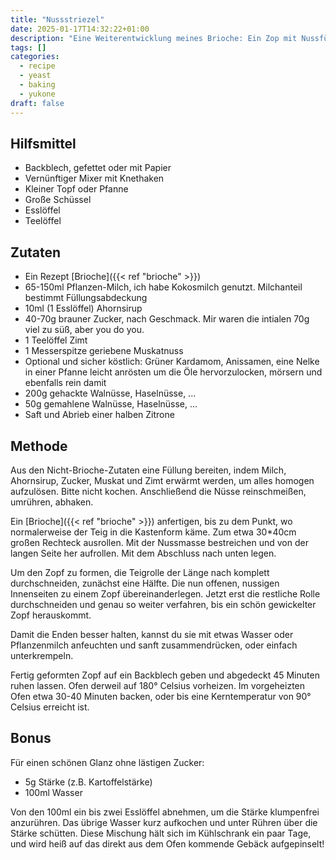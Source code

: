 ```yaml
---
title: "Nussstriezel"
date: 2025-01-17T14:32:22+01:00
description: "Eine Weiterentwicklung meines Brioche: Ein Zop mit Nussfüllung"
tags: []
categories:
  - recipe
  - yeast
  - baking
  - yukone
draft: false
---
```


## Hilfsmittel

- Backblech, gefettet oder mit Papier
- Vernünftiger Mixer mit Knethaken
- Kleiner Topf oder Pfanne
- Große Schüssel
- Esslöffel
- Teelöffel

## Zutaten

- Ein Rezept [Brioche]({{< ref "brioche" >}})
- 65-150ml Pflanzen-Milch, ich habe Kokosmilch genutzt. Milchanteil bestimmt Füllungsabdeckung
- 10ml (1 Esslöffel) Ahornsirup
- 40-70g brauner Zucker, nach Geschmack. Mir waren die intialen 70g viel zu süß, aber you do you.
- 1 Teelöffel Zimt
- 1 Messerspitze geriebene Muskatnuss
- Optional und sicher köstlich: Grüner Kardamom, Anissamen, eine Nelke in einer Pfanne leicht anrösten um die Öle hervorzulocken, mörsern und ebenfalls rein damit
- 200g gehackte Walnüsse, Haselnüsse, ...
- 50g gemahlene Walnüsse, Haselnüsse, ...
- Saft und Abrieb einer halben Zitrone

## Methode

Aus den Nicht-Brioche-Zutaten eine Füllung bereiten, indem Milch, Ahornsirup, Zucker, Muskat und Zimt erwärmt werden, um alles homogen aufzulösen. Bitte
nicht kochen. Anschließend die Nüsse reinschmeißen, umrühren, abhaken.

Ein [Brioche]({{< ref "brioche" >}}) anfertigen, bis zu dem Punkt, wo normalerweise der Teig in die Kastenform käme. Zum etwa 30*40cm großen
Rechteck ausrollen. Mit der Nussmasse bestreichen und von der langen Seite her aufrollen. Mit dem Abschluss nach unten legen.

Um den Zopf zu formen, die Teigrolle der Länge nach komplett durchschneiden, zunächst eine Hälfte. Die nun offenen, nussigen
Innenseiten zu einem Zopf übereinanderlegen. Jetzt erst die restliche Rolle durchschneiden und genau so weiter
verfahren, bis ein schön gewickelter Zopf herauskommt.

Damit die Enden besser halten, kannst du sie mit etwas Wasser oder Pflanzenmilch anfeuchten und sanft zusammendrücken, oder einfach
unterkrempeln.

Fertig geformten Zopf auf ein Backblech geben und abgedeckt 45 Minuten ruhen lassen. Ofen derweil auf 180° Celsius vorheizen. Im vorgeheizten Ofen
etwa 30-40 Minuten backen, oder bis eine Kerntemperatur von 90° Celsius erreicht ist.

## Bonus

Für einen schönen Glanz ohne lästigen Zucker:

- 5g Stärke (z.B. Kartoffelstärke)
- 100ml Wasser

Von den 100ml ein bis zwei Esslöffel abnehmen, um die Stärke klumpenfrei anzurühren. Das übrige Wasser kurz aufkochen und unter Rühren
über die Stärke schütten. Diese Mischung hält sich im Kühlschrank ein paar Tage, und wird heiß auf das direkt aus dem Ofen
kommende Gebäck aufgepinselt!
